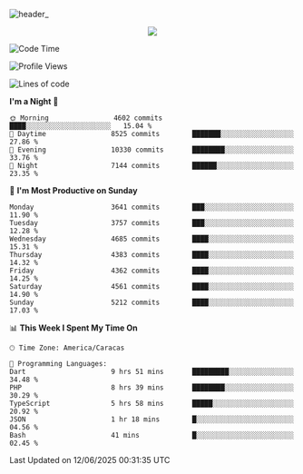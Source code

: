 ![header_](https://github.com/user-attachments/assets/4010d822-ccdc-4198-b608-18c773338d18)


<p align="center">
  <a href="http://www.github.com/thevacs">
    <img src="https://github-readme-streak-stats.herokuapp.com/?user=thevacs&stroke=ffffff&background=1c1917&ring=0891b2&fire=0891b2&currStreakNum=ffffff&currStreakLabel=0891b2&sideNums=ffffff&sideLabels=ffffff&dates=ffffff&hide_border=true" />
  </a>
</p>

<!--START_SECTION:waka-->
![Code Time](http://img.shields.io/badge/Code%20Time-3%2C450%20hrs%2010%20mins-blue)

![Profile Views](http://img.shields.io/badge/Profile%20Views-1-blue)

![Lines of code](https://img.shields.io/badge/From%20Hello%20World%20I%27ve%20Written-4.4%20million%20lines%20of%20code-blue)

**I'm a Night 🦉** 

```text
🌞 Morning                4602 commits        ████░░░░░░░░░░░░░░░░░░░░░   15.04 % 
🌆 Daytime                8525 commits        ███████░░░░░░░░░░░░░░░░░░   27.86 % 
🌃 Evening                10330 commits       ████████░░░░░░░░░░░░░░░░░   33.76 % 
🌙 Night                  7144 commits        ██████░░░░░░░░░░░░░░░░░░░   23.35 % 
```
📅 **I'm Most Productive on Sunday** 

```text
Monday                   3641 commits        ███░░░░░░░░░░░░░░░░░░░░░░   11.90 % 
Tuesday                  3757 commits        ███░░░░░░░░░░░░░░░░░░░░░░   12.28 % 
Wednesday                4685 commits        ████░░░░░░░░░░░░░░░░░░░░░   15.31 % 
Thursday                 4383 commits        ████░░░░░░░░░░░░░░░░░░░░░   14.32 % 
Friday                   4362 commits        ████░░░░░░░░░░░░░░░░░░░░░   14.25 % 
Saturday                 4561 commits        ████░░░░░░░░░░░░░░░░░░░░░   14.90 % 
Sunday                   5212 commits        ████░░░░░░░░░░░░░░░░░░░░░   17.03 % 
```


📊 **This Week I Spent My Time On** 

```text
🕑︎ Time Zone: America/Caracas

💬 Programming Languages: 
Dart                     9 hrs 51 mins       █████████░░░░░░░░░░░░░░░░   34.48 % 
PHP                      8 hrs 39 mins       ████████░░░░░░░░░░░░░░░░░   30.29 % 
TypeScript               5 hrs 58 mins       █████░░░░░░░░░░░░░░░░░░░░   20.92 % 
JSON                     1 hr 18 mins        █░░░░░░░░░░░░░░░░░░░░░░░░   04.56 % 
Bash                     41 mins             █░░░░░░░░░░░░░░░░░░░░░░░░   02.45 % 
```


 Last Updated on 12/06/2025 00:31:35 UTC
<!--END_SECTION:waka-->
